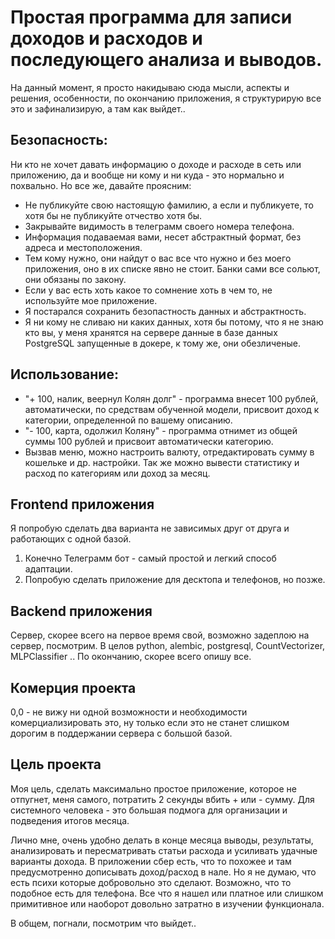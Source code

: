 # Простая программа для записи доходов и расходов и последующего анализа и выводов.


На данный момент, я просто накидываю сюда мысли, аспекты и решения, особенности, по окончанию приложения, я структурирую все это и зафинализирую, а там как выйдет..


## Безопасность:

 Ни кто не хочет давать информацию о доходе и расходе в сеть или приложению, да и вообще ни кому и ни куда - это нормально и похвально. Но все же, давайте проясним:

 - Не публикуйте свою настоящую фамилию, а если и публикуете, то хотя бы не публикуйте отчество хотя бы.
 - Закрывайте видимость в телеграмм своего номера телефона.
 - Информация подаваемая вами, несет абстрактный формат, без адреса и местоположения.
 - Тем кому нужно, они найдут о вас все что нужно и без моего приложения, оно в их списке явно не стоит. Банки сами все сольют, они обязаны по закону.
 - Если у вас есть хоть какое то сомнение хоть в чем то, не используйте мое приложение.
 - Я постарался сохранить безопастность данных и абстрактность.
 - Я ни кому не сливаю ни каких данных, хотя бы потому, что я не знаю кто вы, у меня хранятся на сервере данные в базе данных PostgreSQL запущенные в докере, к тому же, они обезличеные.


 ## Использование: 

 - "+ 100, налик, веернул Колян долг" - программа внесет 100 рублей, автоматически, по средствам обученной модели, присвоит доход к категории, определенной по вашему описанию.
 - "- 100, карта, одолжил Коляну"  - программа отнимет из общей суммы 100 рублей и присвоит автоматически категорию.
 - Вызвав меню, можно настроить валюту, отредактировать сумму в кошельке и др. настройки. Так же можно вывести статистику и расход по категориям или доход за месяц.


## Frontend приложения

Я попробую сделать два варианта не зависимых друг от друга и работающих с одной базой. 

1. Конечно Телеграмм бот - самый простой и легкий способ адаптации.
2. Попробую сделать приложение для десктопа и телефонов, но позже.


## Backend приложения

Сервер, скорее всего на первое время свой, возможно задеплою на сервер, посмотрим. В целов python, alembic, postgresql, CountVectorizer, MLPClassifier .. По окончанию, скорее всего опишу все.


## Комерция проекта

0,0 - не вижу ни одной возможности и необходимости комерциализировать это, ну только если это не станет слишком дорогим в поддержании сервера с большой базой.


## Цель проекта

Моя цель, сделать максимально простое приложение, которое не отпугнет, меня самого, потратить 2 секунды вбить + или - сумму. Для системного человека - это большая подмога для организации и подведения итогов месяца.

Лично мне, очень удобно делать в конце месяца выводы, результаты, анализировать и пересматривать статьи расхода и усиливать удачные варианты дохода. В приложении cбeр есть, что то похожее и там предусмотренно дописывать доход/расход в нале. Но я не думаю, что есть психи которые добровольно это сделают. Возможно, что то подобное есть для телефона. Все что я нашел или платное или слишком примитивное или наоборот довольно затратно в изучении функционала.

В общем, погнали, посмотрим что выйдет..
